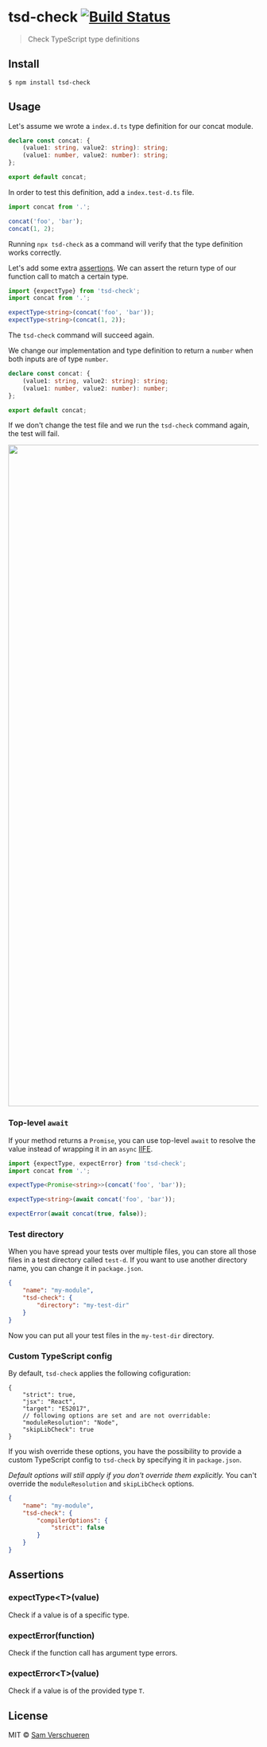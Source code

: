 # tsd-check [![Build Status](https://travis-ci.org/SamVerschueren/tsd-check.svg?branch=master)](https://travis-ci.org/SamVerschueren/tsd-check)

> Check TypeScript type definitions


## Install

```
$ npm install tsd-check
```


## Usage

Let's assume we wrote a `index.d.ts` type definition for our concat module.

```ts
declare const concat: {
	(value1: string, value2: string): string;
	(value1: number, value2: number): string;
};

export default concat;
```

In order to test this definition, add a `index.test-d.ts` file.

```ts
import concat from '.';

concat('foo', 'bar');
concat(1, 2);
```

Running `npx tsd-check` as a command will verify that the type definition works correctly.

Let's add some extra [assertions](#assertions). We can assert the return type of our function call to match a certain type.

```ts
import {expectType} from 'tsd-check';
import concat from '.';

expectType<string>(concat('foo', 'bar'));
expectType<string>(concat(1, 2));
```

The `tsd-check` command will succeed again.

We change our implementation and type definition to return a `number` when both inputs are of type `number`.

```ts
declare const concat: {
	(value1: string, value2: string): string;
	(value1: number, value2: number): number;
};

export default concat;
```

If we don't change the test file and we run the `tsd-check` command again, the test will fail.

<img src="screenshot.png" width="1330">

### Top-level `await`

If your method returns a `Promise`, you can use top-level `await` to resolve the value instead of wrapping it in an `async` [IIFE](https://developer.mozilla.org/en-US/docs/Glossary/IIFE).

```ts
import {expectType, expectError} from 'tsd-check';
import concat from '.';

expectType<Promise<string>>(concat('foo', 'bar'));

expectType<string>(await concat('foo', 'bar'));

expectError(await concat(true, false));
```

### Test directory

When you have spread your tests over multiple files, you can store all those files in a test directory called `test-d`. If you want to use another directory name, you can change it in `package.json`.

```json
{
	"name": "my-module",
	"tsd-check": {
		"directory": "my-test-dir"
	}
}
```

Now you can put all your test files in the `my-test-dir` directory.

### Custom TypeScript config

By default, `tsd-check` applies the following cofiguration:

```json5
{
	"strict": true,
	"jsx": "React",
	"target": "ES2017",
	// following options are set and are not overridable:
	"moduleResolution": "Node",
	"skipLibCheck": true
}
```

If you wish override these options, you have the possibility to provide a custom TypeScript config to `tsd-check` by specifying it in `package.json`.

*Default options will still apply if you don't override them explicitly.* You can't override the `moduleResolution` and `skipLibCheck` options.

```json
{
	"name": "my-module",
	"tsd-check": {
		"compilerOptions": {
			"strict": false
		}
	}
}
```

## Assertions

### expectType&lt;T&gt;(value)

Check if a value is of a specific type.

### expectError(function)

Check if the function call has argument type errors.

### expectError&lt;T&gt;(value)

Check if a value is of the provided type `T`.


## License

MIT © [Sam Verschueren](https://github.com/SamVerschueren)
